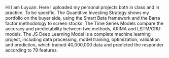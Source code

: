 Hi I am Luyuan.
Here I uploaded my personal projects both in class and in practice.
To be specific,
The Quantitive Investing Strategy shows my portfolio on the buyer side, using the Smart Beta framework and the Barra factor methodology to screen stocks.
The Time Series Models compare the accuracy and predictability between two methods, ARIMA and LSTM/GRU models.
The JS Deep Learning Model is a complete machine learning project, including data processing, model training, optimization, validation and prediction, which trained 40,000,000 data and predicted the responder according to 79 features.
